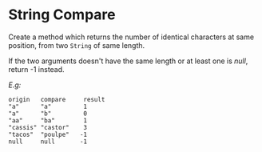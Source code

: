 # String Compare

Create a method which returns the number of identical characters at same position, from two `String` of same length.

If the two arguments doesn't have the same length or at least one is *null*, return -1 instead.

*E.g:*

```
origin   compare     result
"a"      "a"         1
"a"      "b"         0
"aa"     "ba"        1
"cassis" "castor"    3
"tacos"  "poulpe"   -1
null     null       -1
```